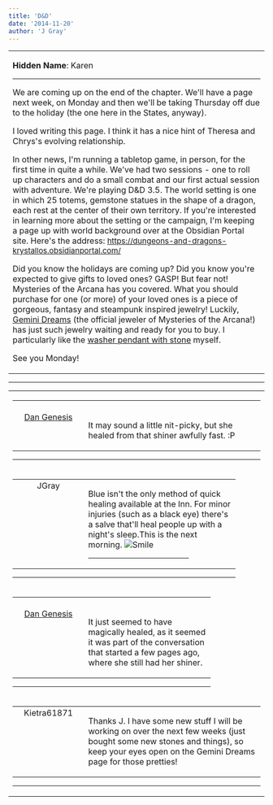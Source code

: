 ```yaml
---
title: 'D&D'
date: '2014-11-20'
author: 'J Gray'
---
```


<div>
<!-- Main content here -->
<table border="0" class="post"><tbody><tr><td>
   
   <div class="post_body">
       <p><strong>Hidden Name</strong>: Karen</p><hr><p>We are coming up on the end of the chapter. We'll have a page next week, on Monday and then we'll be taking Thursday off due to the holiday (the one here in the States, anyway).</p><p>I loved writing this page. I think it has a nice hint of Theresa and Chrys's evolving relationship.</p><p>In other news, I'm running a tabletop game, in person, for the first time in quite a while. We've had two sessions - one to roll up characters and do a small combat and our first actual session with adventure. We're playing D&amp;D 3.5. The world setting is one in which 25 totems, gemstone statues in the shape of a dragon, each rest at the center of their own territory. If you're interested in learning more about the setting or the campaign, I'm keeping a page up with world background over at the Obsidian Portal site. Here's the address: <a href="https://dungeons-and-dragons-krystallos.obsidianportal.com/" style="font-size: 15px;">https://dungeons-and-dragons-krystallos.obsidianportal.com/</a> </p><p>Did you know the holidays are coming up? Did you know you're expected to give gifts to loved ones? GASP! But fear not! Mysteries of the Arcana has you covered. What you should purchase for one (or more) of your loved ones is a piece of gorgeous, fantasy and steampunk inspired jewelry! Luckily, <a href="http://geminidreamdesigns.com/" target="_blank">Gemini Dreams</a> (the official jeweler of Mysteries of the Arcana!) has just such jewelry waiting and ready for you to buy. I particularly like the <a href="http://geminidreamdesigns.com/product/washer-pendant-with-stone/" target="_blank">washer pendant with stone</a> myself.</p><p>See you Monday!</p>
   </div>
   </td></tr>
   </tbody></table><hr><table style="width:100%; border:0;" class="comment_table"><tbody><tr><td width="100%"><a name=""> </a><div style="width:100%;" class="comment"><table border="0" width="100%"><tbody><tr><td align="center" valign="top" width="125">
<span class="comment_title"><center><br><a href="https://kurokomix.com" target="_blank">Dan Genesis</a><br></center><a name="1833">&nbsp;</a></span><br>
<center><img src="https://www.gravatar.com/avatar.php?gravatar_id=af57fc075110360570c69ec3bc6391eb&amp;default=http%3A%2F%2Fmysteriesofthearcana.com%2Ftemplates%2Fmain%2Fimages%2Favatar.gif&amp;size=80&amp;rating=g" border="0" alt=""></center>
</td>
<td valign="top">


<p class="comment_text"> </p><p class="comment_text"><br> It may sound a little nit-picky, but she healed from that shiner awfully fast. :P</p>
 

</td></tr></tbody></table>
<hr></div></td></tr><tr><td width="100%"><a name=""> </a><div style="width:90%;" class="comment2"><table border="0" width="100%"><tbody><tr><td align="center" valign="top" width="125">
<span class="comment_title"><center>JGray</center><a name="1834">&nbsp;</a></span><br>
<center><img src="https://www.gravatar.com/avatar.php?gravatar_id=3de6483cf7ef4947f33483faa590f1a0&amp;default=http%3A%2F%2Fmysteriesofthearcana.com%2Ftemplates%2Fmain%2Fimages%2Favatar.gif&amp;size=100&amp;rating=g" border="0" alt=""></center>
</td>
<td valign="top">


<p class="comment_text"> </p><p class="comment_text">Blue isn't the only method of quick healing available at the Inn. For minor injuries (such as a black eye) there's a salve that'll heal people up with a night's sleep.This is the next morning. <img src="/smilies/smile.gif" alt="Smile" border="0"></p>
 <hr width="70%">

</td></tr></tbody></table>
<hr></div></td></tr><tr><td width="100%"><a name=""> </a><div style="width:80%;" class="comment3"><table border="0" width="100%"><tbody><tr><td align="center" valign="top" width="125">
<span class="comment_title"><center><br><a href="https://kurokomix.com" target="_blank">Dan Genesis</a><br></center><a name="1838">&nbsp;</a></span><br>
<center><img src="https://www.gravatar.com/avatar.php?gravatar_id=af57fc075110360570c69ec3bc6391eb&amp;default=http%3A%2F%2Fmysteriesofthearcana.com%2Ftemplates%2Fmain%2Fimages%2Favatar.gif&amp;size=80&amp;rating=g" border="0" alt=""></center>
</td>
<td valign="top">


<p class="comment_text"> </p><p class="comment_text"><br> It just seemed to have magically healed, as it seemed it was part of the conversation that started a few pages ago, where she still had her shiner.</p>
 

</td></tr></tbody></table>
<hr></div></td></tr><tr><td width="100%"><a name=""> </a><div style="width:100%;" class="comment"><table border="0" width="100%"><tbody><tr><td align="center" valign="top" width="125">
<span class="comment_title"><center>Kietra61871</center><a name="1837">&nbsp;</a></span><br>
<center><img src="/image.php?type=ava&amp;i=spacer.gif" border="0" alt=""></center>
</td>
<td valign="top">


<p class="comment_text"> </p><p class="comment_text">Thanks J. I have some new stuff I will be working on over the next few weeks (just bought some new stones and things), so keep your eyes open on the Gemini Dreams page for those pretties!</p>
 

</td></tr></tbody></table>
<hr></div></td></tr></tbody></table>
<!-- End main content -->
              </div>
